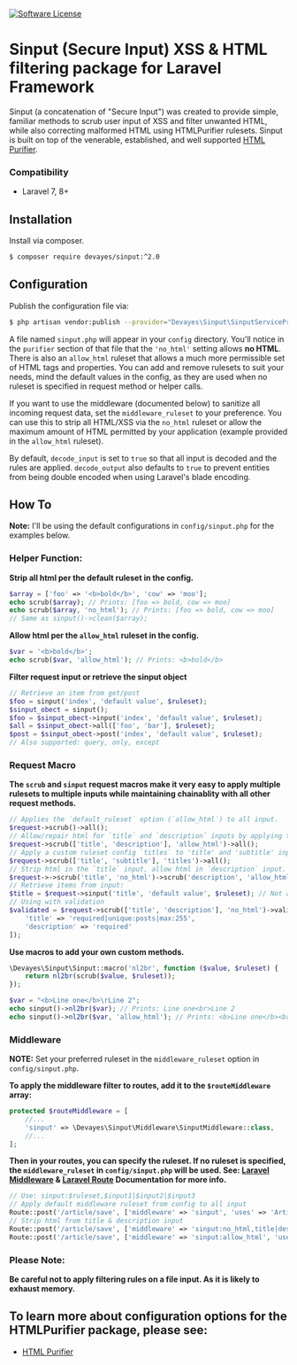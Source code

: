 
[![Software License](https://img.shields.io/badge/license-MIT-brightgreen.svg?style=flat-square)](LICENSE)

Sinput (Secure Input) XSS & HTML filtering package for Laravel Framework
==========

Sinput (a concatenation of "Secure Input") was created to provide simple, familiar methods to scrub user input of XSS and filter unwanted HTML, while also correcting malformed HTML using HTMLPurifier rulesets. Sinput is built on top of the venerable, established, and well supported [HTML Purifier](http://htmlpurifier.org/ "HTML Purifier").


### Compatibility
- Laravel 7, 8+

## Installation

Install via composer.
```bash
$ composer require devayes/sinput:^2.0
```

## Configuration
Publish the configuration file via:
```bash
$ php artisan vendor:publish --provider="Devayes\Sinput\SinputServiceProvider"
```

A file named `sinput.php` will appear in your `config` directory. You'll notice in the `purifier` section of that file that the `'no_html'` setting allows **no HTML**. There is also an `allow_html` ruleset that allows a much more permissible set of HTML tags and properties. You can add and remove rulesets to suit your needs, mind the default values in the config, as they are used when no ruleset is specified in request method or helper calls.

If you want to use the middleware (documented below) to sanitize all incoming request data, set the `middleware_ruleset` to your preference. You can use this to strip all HTML/XSS via the `no_html` ruleset or allow the maximum amount of HTML permitted by your application (example provided in the `allow_html` ruleset).

By default, `decode_input` is set to `true` so that all input is decoded and the rules are applied. `decode_output` also defaults to `true` to prevent entities from being double encoded when using Laravel's blade encoding.

## How To

**Note:** I'll be using the default configurations in `config/sinput.php` for the examples below.

### Helper Function:
**Strip all html per the default ruleset in the config.**
```php
$array = ['foo' => '<b>bold</b>', 'cow' => 'moo'];
echo scrub($array); // Prints: [foo => bold, cow => moo]
echo scrub($array, 'no_html'); // Prints: [foo => bold, cow => moo]
// Same as sinput()->clean($array);
```
**Allow html per the `allow_html` ruleset in the config.**
```php
$var = '<b>bold</b>';
echo scrub($var, 'allow_html'); // Prints: <b>bold</b>
```
**Filter request input or retrieve the sinput object**
```php
// Retrieve an item from get/post
$foo = sinput('index', 'default value', $ruleset);
$sinput_obect = sinput();
$foo = $sinput_obect->input('index', 'default value', $ruleset);
$all = $sinput_obect->all(['foo', 'bar'], $ruleset);
$post = $sinput_obect->post('index', 'default value', $ruleset);
// Also supported: query, only, except
```

### Request Macro
**The `scrub` and `sinput` request macros make it very easy to apply multiple rulesets to multiple inputs while maintaining chainablity with all other request methods.**
```php
// Applies the `default_ruleset` option (`allow_html`) to all input.
$request->scrub()->all();
// Allow/repair html for `title` and `description` inputs by applying the `allow_html` ruleset option.
$request->scrub(['title', 'description'], 'allow_html')->all();
// Apply a custom ruleset config `titles` to 'title' and 'subtitle' inputs.
$request->scrub(['title', 'subtitle'], 'titles')->all();
// Strip html in the `title` input, allow html in `description` input.
$request->->scrub('title', 'no_html')->scrub('description', 'allow_html')->all();
// Retrieve items from input:
$title = $request->sinput('title', 'default value', $ruleset); // Not a chainable method.
// Using with validation
$validated = $request->scrub(['title', 'description'], 'no_html')->validate([
    'title' => 'required|unique:posts|max:255',
    'description' => 'required'
]);
```

**Use macros to add your own custom methods.**
```php
\Devayes\Sinput\Sinput::macro('nl2br', function ($value, $ruleset) {
    return nl2br(scrub($value, $ruleset));
});

$var = "<b>Line one</b>\rLine 2";
echo sinput()->nl2br($var); // Prints: Line one<br>Line 2
echo sinput()->nl2br($var, 'allow_html'); // Prints: <b>Line one</b><br>Line 2
```

### Middleware
**NOTE:** Set your preferred ruleset in the `middleware_ruleset` option in `config/sinput.php`.

**To apply the middleware filter to routes, add it to the `$routeMiddleware` array:**
```php
protected $routeMiddleware = [
    //...
    'sinput' => \Devayes\Sinput\Middleware\SinputMiddleware::class,
    //...
];
```
**Then in your routes, you can specify the ruleset. If no ruleset is specified, the `middleware_ruleset` in `config/sinput.php` will be used. See: [Laravel Middleware](https://laravel.com/docs/8.x/middleware) & [Laravel Route](https://laravel.com/docs/8.x/routing) Documentation for more info.**
```php
// Use: sinput:$ruleset,$input1|$input2|$input3
// Apply default middleware ruleset from config to all input
Route::post('/article/save', ['middleware' => 'sinput', 'uses' => 'ArticlesController@postSave']);
// Strip html from title & description input
Route::post('/article/save', ['middleware' => 'sinput:no_html,title|description', 'uses' => 'ArticlesController@postSave']); // Allow HTML specified in alow_html ruleset for all input
Route::post('/article/save', ['middleware' => 'sinput:allow_html', 'uses' => 'ArticlesController@postSave']);
```

### Please Note:
**Be careful not to apply filtering rules on a file input. As it is likely to exhaust memory.**

## To learn more about configuration options for the HTMLPurifier package, please see:
- [HTML Purifier](http://htmlpurifier.org/live/configdoc/plain.html "HTML Purifier")
